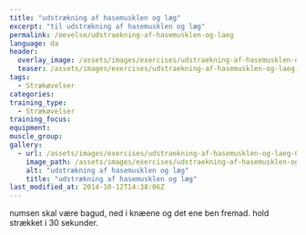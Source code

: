 ```yaml
---
title: "udstrækning af hasemusklen og læg"
excerpt: "til udstrækning af hasemusklen og læg"
permalink: /oevelse/udstraekning-af-hasemusklen-og-laeg
language: da
header:
  overlay_image: /assets/images/exercises/udstraekning-af-hasemusklen-og-laeg-0.JPG
  teaser: /assets/images/exercises/udstraekning-af-hasemusklen-og-laeg-0.JPG
tags:
  - Strækøvelser
categories:
training_type: 
  - Strækøvelser
training_focus: 
equipment:
muscle_group:
gallery:
  - url: /assets/images/exercises/udstraekning-af-hasemusklen-og-laeg-0.JPG
    image_path: /assets/images/exercises/udstraekning-af-hasemusklen-og-laeg-0.JPG
    alt: "udstrækning af hasemusklen og læg"
    title: "udstrækning af hasemusklen og læg"
last_modified_at: 2014-10-12T14:38:06Z
---
```


numsen skal være bagud, ned i knæene og det ene ben fremad. hold strækket i 30 sekunder.

